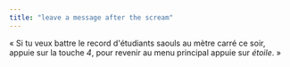 ```yaml
---
title: "leave a message after the scream"
---
```


« Si tu veux battre le record d'étudiants saouls au mètre carré ce soir,
appuie sur la touche _4_, pour revenir au menu principal appuie sur _étoile_.
»

